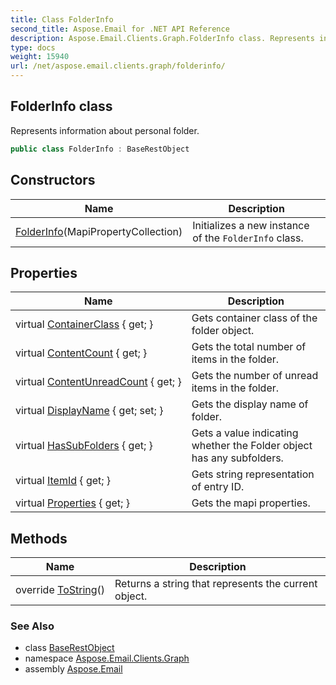 ```yaml
---
title: Class FolderInfo
second_title: Aspose.Email for .NET API Reference
description: Aspose.Email.Clients.Graph.FolderInfo class. Represents information about personal folder
type: docs
weight: 15940
url: /net/aspose.email.clients.graph/folderinfo/
---
```

## FolderInfo class

Represents information about personal folder.

```csharp
public class FolderInfo : BaseRestObject
```

## Constructors

| Name | Description |
| --- | --- |
| [FolderInfo](folderinfo/)(MapiPropertyCollection) | Initializes a new instance of the `FolderInfo` class. |

## Properties

| Name | Description |
| --- | --- |
| virtual [ContainerClass](../../aspose.email.clients.graph/folderinfo/containerclass/) { get; } | Gets container class of the folder object. |
| virtual [ContentCount](../../aspose.email.clients.graph/folderinfo/contentcount/) { get; } | Gets the total number of items in the folder. |
| virtual [ContentUnreadCount](../../aspose.email.clients.graph/folderinfo/contentunreadcount/) { get; } | Gets the number of unread items in the folder. |
| virtual [DisplayName](../../aspose.email.clients.graph/folderinfo/displayname/) { get; set; } | Gets the display name of folder. |
| virtual [HasSubFolders](../../aspose.email.clients.graph/folderinfo/hassubfolders/) { get; } | Gets a value indicating whether the Folder object has any subfolders. |
| virtual [ItemId](../../aspose.email.clients.graph/folderinfo/itemid/) { get; } | Gets string representation of entry ID. |
| virtual [Properties](../../aspose.email.clients.graph/baserestobject/properties/) { get; } | Gets the mapi properties. |

## Methods

| Name | Description |
| --- | --- |
| override [ToString](../../aspose.email.clients.graph/folderinfo/tostring/)() | Returns a string that represents the current object. |

### See Also

* class [BaseRestObject](../baserestobject/)
* namespace [Aspose.Email.Clients.Graph](../../aspose.email.clients.graph/)
* assembly [Aspose.Email](../../)


